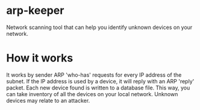 # arp-keeper
Network scanning tool that can help you identify unknown devices on your network.

# How it works
It works by sender ARP 'who-has' requests for every IP address of the subnet. If the IP address is used by a device, it will reply with an ARP 'reply' packet. Each new device found is written to a database file. This way, you can take inventory of all the devices on your local network. Unknown devices may relate to an attacker.
